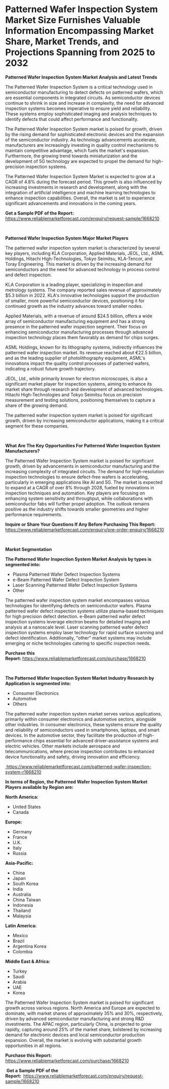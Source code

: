 <p><h1>Patterned Wafer Inspection System Market Size Furnishes Valuable Information Encompassing Market Share, Market Trends, and Projections Spanning from 2025 to 2032</h1></p><p><strong>Patterned Wafer Inspection System Market Analysis and Latest Trends</strong></p>
<p><p>The Patterned Wafer Inspection System is a critical technology used in semiconductor manufacturing to detect defects on patterned wafers, which are essential components in integrated circuits. As semiconductor devices continue to shrink in size and increase in complexity, the need for advanced inspection systems becomes imperative to ensure yield and reliability. These systems employ sophisticated imaging and analysis techniques to identify defects that could affect performance and functionality.</p><p>The Patterned Wafer Inspection System market is poised for growth, driven by the rising demand for sophisticated electronic devices and the expansion of the semiconductor industry. As technology advancements accelerate, manufacturers are increasingly investing in quality control mechanisms to maintain competitive advantage, which fuels the market's expansion. Furthermore, the growing trend towards miniaturization and the development of 5G technology are expected to propel the demand for high-precision inspection systems.</p><p>The Patterned Wafer Inspection System Market is expected to grow at a CAGR of 4.8% during the forecast period. This growth is also influenced by increasing investments in research and development, along with the integration of artificial intelligence and machine learning technologies to enhance inspection capabilities. Overall, the market is set to experience significant advancements and innovations in the coming years.</p></p>
<p><strong>Get a Sample PDF of the Report:&nbsp;</strong> <a href="https://www.reliablemarketforecast.com/enquiry/request-sample/1668210?utm_campaign=3534&utm_medium=2&utm_source=Github&utm_content=ia&utm_term=19042025&utm_id=patterned-wafer-inspection-system">https://www.reliablemarketforecast.com/enquiry/request-sample/1668210</a></p>
<p>&nbsp;</p>
<p><strong>Patterned Wafer Inspection System Major Market Players</strong></p>
<p><p>The patterned wafer inspection system market is characterized by several key players, including KLA Corporation, Applied Materials, JEOL, Ltd., ASML Holdings, Hitachi High-Technologies, Tokyo Seimitsu, KLA-Tencor, and Toray Engineering. This market is driven by the increasing demand for semiconductors and the need for advanced technology in process control and defect inspection.</p><p>KLA Corporation is a leading player, specializing in inspection and metrology systems. The company reported sales revenue of approximately $5.3 billion in 2022. KLA's innovative technologies support the production of smaller, more powerful semiconductor devices, positioning it for continued growth as the industry advances toward smaller nodes.</p><p>Applied Materials, with a revenue of around $24.5 billion, offers a wide array of semiconductor manufacturing equipment and has a strong presence in the patterned wafer inspection segment. Their focus on enhancing semiconductor manufacturing processes through advanced inspection technology places them favorably as demand for chips surges.</p><p>ASML Holdings, known for its lithography systems, indirectly influences the patterned wafer inspection market. Its revenue reached about €22.5 billion, and as the leading supplier of photolithography equipment, ASML's innovations impact the quality control processes of patterned wafers, indicating a robust future growth trajectory.</p><p>JEOL, Ltd., while primarily known for electron microscopes, is also a significant market player for inspection systems, aiming to enhance its market share through research and development of advanced technologies. Hitachi High-Technologies and Tokyo Seimitsu focus on precision measurement and testing solutions, positioning themselves to capture a share of the growing demand.</p><p>The patterned wafer inspection system market is poised for significant growth, driven by increasing semiconductor applications, making it a critical segment for these companies.</p></p>
<p>&nbsp;</p>
<p><strong>What Are The Key Opportunities For Patterned Wafer Inspection System Manufacturers?</strong></p>
<p><p>The Patterned Wafer Inspection System market is poised for significant growth, driven by advancements in semiconductor manufacturing and the increasing complexity of integrated circuits. The demand for high-resolution inspection technologies to ensure defect-free wafers is accelerating, particularly in emerging applications like AI and 5G. The market is expected to expand at a CAGR of over 8% through 2028, fueled by innovations in inspection techniques and automation. Key players are focusing on enhancing system sensitivity and throughput, while collaborations with semiconductor fabs will further propel adoption. The outlook remains positive as the industry shifts towards smaller geometries and higher performance requirements.</p></p>
<p><strong>Inquire or Share Your Questions If Any Before Purchasing This Report:</strong> <a href="https://www.reliablemarketforecast.com/enquiry/pre-order-enquiry/1668210?utm_campaign=3534&utm_medium=2&utm_source=Github&utm_content=ia&utm_term=19042025&utm_id=patterned-wafer-inspection-system">https://www.reliablemarketforecast.com/enquiry/pre-order-enquiry/1668210</a></p>
<p>&nbsp;</p>
<p><strong>Market Segmentation</strong></p>
<p><strong>The Patterned Wafer Inspection System Market Analysis by types is segmented into:</strong></p>
<p><ul><li>Plasma Patterned Wafer Defect Inspection Systems</li><li>e-Beam Patterned Wafer Defect Inspection System</li><li>Laser Scanning Patterned Wafer Defect Inspection Systems</li><li>Other</li></ul></p>
<p><p>The patterned wafer inspection system market encompasses various technologies for identifying defects on semiconductor wafers. Plasma patterned wafer defect inspection systems utilize plasma-based techniques for high precision defect detection. e-Beam patterned wafer defect inspection systems leverage electron beams for detailed imaging and analysis at a nanoscale level. Laser scanning patterned wafer defect inspection systems employ laser technology for rapid surface scanning and defect identification. Additionally, "other" market systems may include emerging or niche technologies catering to specific inspection needs.</p></p>
<p><strong>Purchase this Report:&nbsp;</strong><a href="https://www.reliablemarketforecast.com/purchase/1668210?utm_campaign=3534&utm_medium=2&utm_source=Github&utm_content=ia&utm_term=19042025&utm_id=patterned-wafer-inspection-system">https://www.reliablemarketforecast.com/purchase/1668210</a></p>
<p>&nbsp;</p>
<p><strong>The Patterned Wafer Inspection System Market Industry Research by Application is segmented into:</strong></p>
<p><ul><li>Consumer Electronics</li><li>Automotive</li><li>Others</li></ul></p>
<p><p>The patterned wafer inspection system market serves various applications, primarily within consumer electronics and automotive sectors, alongside other industries. In consumer electronics, these systems ensure the quality and reliability of semiconductors used in smartphones, laptops, and smart devices. In the automotive sector, they facilitate the production of high-performance chips essential for advanced driver-assistance systems and electric vehicles. Other markets include aerospace and telecommunications, where precise inspection contributes to enhanced device functionality and safety, driving innovation and efficiency.</p></p>
<p><a href="https://www.reliablemarketforecast.com/patterned-wafer-inspection-system-r1668210?utm_campaign=3534&utm_medium=2&utm_source=Github&utm_content=ia&utm_term=19042025&utm_id=patterned-wafer-inspection-system">&nbsp;https://www.reliablemarketforecast.com/patterned-wafer-inspection-system-r1668210</a></p>
<p><strong>In terms of Region, the Patterned Wafer Inspection System Market Players available by Region are:</strong></p>
<p>
    <p> <strong> North America: </strong>
        <ul>
            <li>United States</li>
            <li>Canada</li>
        </ul>
        </p> 
    <p> <strong> Europe: </strong>
        <ul>
            <li>Germany</li>
            <li>France</li>
            <li>U.K.</li>
            <li>Italy</li>
            <li>Russia</li>
        </ul>
        </p> 
    <p> <strong> Asia-Pacific: </strong>
        <ul>
            <li>China</li>
            <li>Japan</li>
            <li>South Korea</li>
            <li>India</li>
            <li>Australia</li>
            <li>China Taiwan</li>
            <li>Indonesia</li>
            <li>Thailand</li>
            <li>Malaysia</li>
        </ul>
        </p> 
    <p> <strong> Latin America: </strong>
        <ul>
            <li>Mexico</li>
            <li>Brazil</li>
            <li>Argentina Korea</li>
            <li>Colombia</li>
        </ul>
        </p> 
    <p> <strong> Middle East & Africa: </strong>
        <ul>
            <li>Turkey</li>
            <li>Saudi</li>
            <li>Arabia</li>
            <li>UAE</li>
            <li>Korea</li>
        </ul>
    </p>
    </p>
<p><p>The Patterned Wafer Inspection System market is poised for significant growth across various regions. North America and Europe are expected to dominate, with market shares of approximately 35% and 30%, respectively, driven by advanced semiconductor manufacturing and strong R&D investments. The APAC region, particularly China, is projected to grow rapidly, capturing around 25% of the market share, bolstered by increasing demand for electronic devices and local semiconductor production expansion. Overall, the market is evolving with substantial growth opportunities in all regions.</p></p>
<p><strong>Purchase this Report: </strong><a href="https://www.reliablemarketforecast.com/purchase/1668210?utm_campaign=3534&utm_medium=2&utm_source=Github&utm_content=ia&utm_term=19042025&utm_id=patterned-wafer-inspection-system">https://www.reliablemarketforecast.com/purchase/1668210</a></p>
<p>&nbsp;<strong>Get a Sample PDF of the Report:&nbsp;&nbsp;</strong><a href="https://www.reliablemarketforecast.com/enquiry/request-sample/1668210?utm_campaign=3534&utm_medium=2&utm_source=Github&utm_content=ia&utm_term=19042025&utm_id=patterned-wafer-inspection-system">https://www.reliablemarketforecast.com/enquiry/request-sample/1668210</a></p>
<p><strong></strong></p>
<p><p></p><p></p><p></p></p>